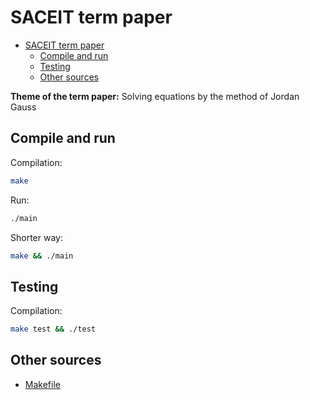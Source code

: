# SACEIT term paper

- [SACEIT term paper](#saceit-term-paper)
  - [Compile and run](#compile-and-run)
  - [Testing](#testing)
  - [Other sources](#other-sources)

**Theme of the term paper:** Solving equations by the method of Jordan Gauss

## Compile and run

Compilation:

```sh
make
```

Run:

```sh
./main
```

Shorter way:

```sh
make && ./main
```

## Testing

Compilation:

```sh
make test && ./test
```

## Other sources

- [Makefile](https://makefiletutorial.com/)
